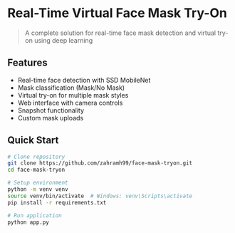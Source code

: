 # Real-Time Virtual Face Mask Try-On
> A complete solution for real-time face mask detection and virtual try-on using deep learning

## Features
- Real-time face detection with SSD MobileNet
- Mask classification (Mask/No Mask)
- Virtual try-on for multiple mask styles
- Web interface with camera controls
- Snapshot functionality
- Custom mask uploads

## Quick Start

```bash
# Clone repository
git clone https://github.com/zahramh99/face-mask-tryon.git
cd face-mask-tryon

# Setup environment
python -m venv venv
source venv/bin/activate  # Windows: venv\Scripts\activate
pip install -r requirements.txt

# Run application
python app.py
